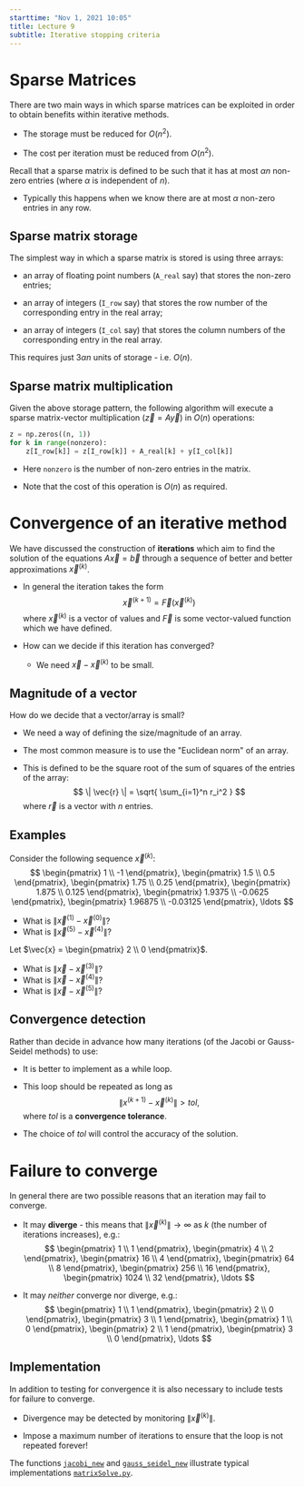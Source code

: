 ```yaml
---
starttime: "Nov 1, 2021 10:05"
title: Lecture 9
subtitle: Iterative stopping criteria
---
```


# Sparse Matrices

There are two main ways in which sparse matrices can be exploited in order to obtain benefits within iterative methods.

- The storage must be reduced for $O(n^2)$.

- The cost per iteration must be reduced from $O(n^2)$.

Recall that a sparse matrix is defined to be such that it has at most $\alpha n$ non-zero entries (where $\alpha$ is independent of $n$).

- Typically this happens when we know there are at most $\alpha$ non-zero entries in any row.

## Sparse matrix storage

The simplest way in which a sparse matrix is stored is using three arrays:

- an array of floating point numbers (`A_real` say) that stores the non-zero entries;

- an array of integers (`I_row` say) that stores the row number of the corresponding entry in the real array;

- an array of integers (`I_col` say) that stores the column numbers of the corresponding entry in the real array.

This requires just $3 \alpha n$ units of storage - i.e. $O(n)$.

## Sparse matrix multiplication

Given the above storage pattern, the following algorithm will execute a sparse matrix-vector multiplication ($\vec{z} = A \vec{y}$) in $O(n)$ operations:

```python
z = np.zeros((n, 1))
for k in range(nonzero):
    z[I_row[k]] = z[I_row[k]] + A_real[k] + y[I_col[k]]
```

- Here `nonzero` is the number of non-zero entries in the matrix.

- Note that the cost of this operation is $O(n)$ as required.

# Convergence of an iterative method

We have discussed the construction of **iterations** which aim to find the solution of the equations $A \vec{x} = \vec{b}$ through a sequence of better and better approximations $\vec{x}^{(k)}$.

- In general the iteration takes the form
  $$
  \vec{x}^{(k+1)} = \vec{F}(\vec{x}^{(k)})
  $$
  where $\vec{x}^{(k)}$ is a vector of values and $\vec{F}$ is some vector-valued function which we have defined.

- How can we decide if this iteration has converged?

  - We need $\vec{x} - \vec{x}^{(k)}$ to be small.

## Magnitude of a vector

How do we decide that a vector/array is small?

- We need a way of defining the size/magnitude of an array.

- The most common measure is to use the "Euclidean norm" of an array.

- This is defined to be the square root of the sum of squares of the entries of the array:
  $$
  \| \vec{r} \| = \sqrt{ \sum_{i=1}^n r_i^2 }
  $$
  where $\vec{r}$ is a vector with $n$ entries.

## Examples

Consider the following sequence $\vec{x}^{(k)}$:
$$
\begin{pmatrix}
1 \\ -1
\end{pmatrix},
\begin{pmatrix}
1.5 \\ 0.5
\end{pmatrix},
\begin{pmatrix}
1.75 \\ 0.25
\end{pmatrix},
\begin{pmatrix}
1.875 \\ 0.125
\end{pmatrix},
\begin{pmatrix}
1.9375 \\ -0.0625
\end{pmatrix},
\begin{pmatrix}
1.96875 \\ -0.03125
\end{pmatrix},
\ldots
$$

- What is $\|\vec{x}^{(1)} - \vec{x}^{(0)}\|$?
- What is $\|\vec{x}^{(5)} - \vec{x}^{(4)}\|$?

Let $\vec{x} = \begin{pmatrix} 2 \\ 0 \end{pmatrix}$.

- What is $\|\vec{x} - \vec{x}^{(3)}\|$?
- What is $\|\vec{x} - \vec{x}^{(4)}\|$?
- What is $\|\vec{x} - \vec{x}^{(5)}\|$?

## Convergence detection

Rather than decide in advance how many iterations (of the Jacobi or Gauss-Seidel methods) to use:

- It is better to implement as a while loop.

- This loop should be repeated as long as
  $$
  \|x^{(k+1)} - \vec{x}^{(k)}\| > tol,
  $$
  where $tol$ is a **convergence tolerance**.

- The choice of $tol$ will control the accuracy of the solution.

# Failure to converge

In general there are two possible reasons that an iteration may fail to converge.

- It may **diverge** - this means that $\|\vec{x}^{(k)}\| \to \infty$ as $k$ (the number of iterations increases), e.g.:
  $$
  \begin{pmatrix}
  1 \\ 1
  \end{pmatrix},
  \begin{pmatrix}
  4 \\ 2
  \end{pmatrix},
  \begin{pmatrix}
  16 \\ 4
  \end{pmatrix},
  \begin{pmatrix}
  64 \\ 8
  \end{pmatrix},
  \begin{pmatrix}
  256 \\ 16
  \end{pmatrix},
  \begin{pmatrix}
  1024 \\ 32
  \end{pmatrix},
  \ldots
  $$

- It may *neither* converge nor diverge, e.g.:
  $$
  \begin{pmatrix}
  1 \\ 1
  \end{pmatrix},
  \begin{pmatrix}
  2 \\ 0
  \end{pmatrix},
  \begin{pmatrix}
  3 \\ 1
  \end{pmatrix},
  \begin{pmatrix}
  1 \\ 0
  \end{pmatrix},
  \begin{pmatrix}
  2 \\ 1
  \end{pmatrix},
  \begin{pmatrix}
  3 \\ 0
  \end{pmatrix},
  \ldots
  $$

## Implementation

In addition to testing for convergence it is also necessary to include tests for failure to converge.

- Divergence may be detected by monitoring $\|\vec{x}^{(k)}\|$.

- Impose a maximum number of iterations to ensure that the loop is not repeated forever!

The functions [`jacobi_new`](../code/matrixSolve.html#jacobi_new) and [`gauss_seidel_new`](../code/matrixSolve.html#gauss_seidel_new) illustrate typical implementations [`matrixSolve.py`](../code/matrixSolve.html).
